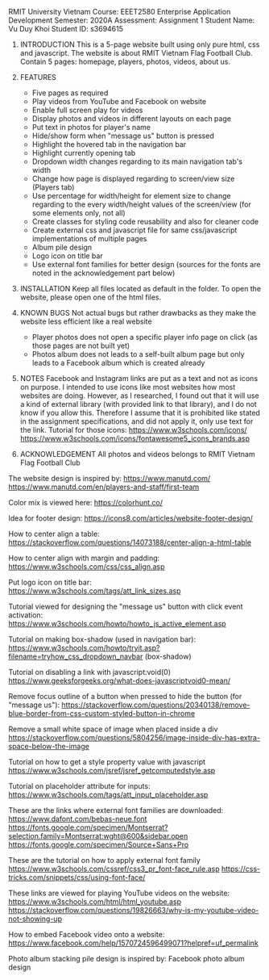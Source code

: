 RMIT University Vietnam
Course: EEET2580 Enterprise Application Development
Semester: 2020A
Assessment: Assignment 1
Student Name: Vu Duy Khoi
Student ID: s3694615

1. INTRODUCTION
This is a 5-page website built using only pure html, css and javascript. The website is about RMIT Vietnam Flag Football Club.
Contain 5 pages: homepage, players, photos, videos, about us.

2. FEATURES
     - Five pages as required
     - Play videos from YouTube and Facebook on website
     - Enable full screen play for videos
     - Display photos and videos in different layouts on each page
     - Put text in photos for player's name
     - Hide/show form when "message us" button is pressed
     - Highlight the hovered tab in the navigation bar
     - Highlight currently opening tab
     - Dropdown width changes regarding to its main navigation tab's width
     - Change how page is displayed regarding to screen/view size (Players tab)
     - Use percentage for width/height for element size to change regarding to the every width/height values of the screen/view (for some elements only, not all)   
     - Create classes for styling code reusability and also for cleaner code
     - Create external css and javascript file for same css/javascript implementations of multiple pages 
     - Album pile design
     - Logo icon on title bar
     - Use external font families for better design (sources for the fonts are noted in the acknowledgement part below)

3. INSTALLATION
Keep all files located as default in the folder. To open the website, please open one of the html files.

4. KNOWN BUGS
Not actual bugs but rather drawbacks as they make the website less efficient like a real website
    - Player photos does not open a specific player info page on click (as those pages are not built yet)
    - Photos album does not leads to a self-built album page but only leads to a Facebook album which is created already

5. NOTES
Facebook and Instagram links are put as a text and not as icons on purpose. I intended to use icons like most websites how most websites are doing. However, as I researched, I found out that it will use a kind of external library (with provided link to that library), and I do not know if you allow this. Therefore I assume that it is prohibited like stated in the assignment specifications, and did not apply it, only use text for the link.
Tutorial for those icons:
    https://www.w3schools.com/icons/
    https://www.w3schools.com/icons/fontawesome5_icons_brands.asp

6. ACKNOWLEDGEMENT
All photos and videos belongs to RMIT Vietnam Flag Football Club

The website design is inspired by:
    https://www.manutd.com/
    https://www.manutd.com/en/players-and-staff/first-team

Color mix is viewed here:
    https://colorhunt.co/

Idea for footer design:
    https://icons8.com/articles/website-footer-design/

How to center align a table:
    https://stackoverflow.com/questions/14073188/center-align-a-html-table

How to center align with margin and padding:
    https://www.w3schools.com/css/css_align.asp

Put logo icon on title bar:
    https://www.w3schools.com/tags/att_link_sizes.asp

Tutorial viewed for designing the "message us" button with click event activation:
    https://www.w3schools.com/howto/howto_js_active_element.asp

Tutorial on making box-shadow (used in navigation bar):
    https://www.w3schools.com/howto/tryit.asp?filename=tryhow_css_dropdown_navbar (box-shadow)

Tutorial on disabling a link with javascript:void(0)
    https://www.geeksforgeeks.org/what-does-javascriptvoid0-mean/

Remove focus outline of a button when pressed to hide the button (for "message us"):
    https://stackoverflow.com/questions/20340138/remove-blue-border-from-css-custom-styled-button-in-chrome

Remove a small white space of image when placed inside a div
    https://stackoverflow.com/questions/5804256/image-inside-div-has-extra-space-below-the-image 

Tutorial on how to get a style property value with javascript
    https://www.w3schools.com/jsref/jsref_getcomputedstyle.asp

Tutorial on placeholder attribute for inputs:
    https://www.w3schools.com/tags/att_input_placeholder.asp

These are the links where external font families are downloaded:
    https://www.dafont.com/bebas-neue.font
    https://fonts.google.com/specimen/Montserrat?selection.family=Montserrat:wght@600&sidebar.open
    https://fonts.google.com/specimen/Source+Sans+Pro

These are the tutorial on how to apply external font family
    https://www.w3schools.com/cssref/css3_pr_font-face_rule.asp
    https://css-tricks.com/snippets/css/using-font-face/

These links are viewed for playing YouTube videos on the website:
    https://www.w3schools.com/html/html_youtube.asp
    https://stackoverflow.com/questions/19826663/why-is-my-youtube-video-not-showing-up

How to embed Facebook video onto a website:
    https://www.facebook.com/help/1570724596499071?helpref=uf_permalink

Photo album stacking pile design is inspired by: Facebook photo album design